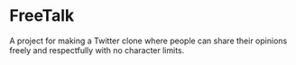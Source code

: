 # FreeTalk
A project for making a Twitter clone where people can share their opinions freely and respectfully with no character limits.
